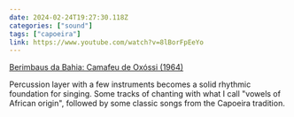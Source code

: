 ```yaml
---
date: 2024-02-24T19:27:30.118Z
categories: ["sound"]
tags: ["capoeira"]
link: https://www.youtube.com/watch?v=8lBorFpEeYo
---
```

[Berimbaus da Bahia: Camafeu de Oxóssi (1964)](https://www.youtube.com/watch?v=8lBorFpEeYo)

Percussion layer with a few instruments becomes a solid rhythmic foundation for singing. Some tracks of chanting with what I call "vowels of African origin", followed by some classic songs from the Capoeira tradition.
